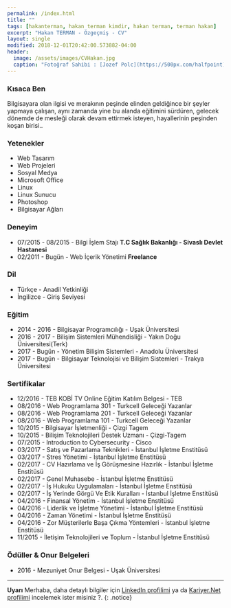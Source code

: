 ```yaml
---
permalink: /index.html
title: ""
tags: [hakanterman, hakan terman kimdir, hakan terman, terman hakan]
excerpt: "Hakan TERMAN - Özgeçmiş - CV"
layout: single
modified: 2018-12-01T20:42:00.573882-04:00
header:
  image: /assets/images/CVHakan.jpg
  caption: "Fotoğraf Sahibi : [Jozef Polc](https://500px.com/halfpoint)"
---
```


### Kısaca Ben

Bilgisayara olan ilgisi ve merakının peşinde elinden geldiğince bir şeyler yapmaya çalışan, aynı zamanda yine bu alanda eğitimini sürdüren, gelecek dönemde de mesleği olarak devam ettirmek isteyen, hayallerinin peşinden koşan birisi..

### Yetenekler

* Web Tasarım
* Web Projeleri
* Sosyal Medya
* Microsoft Office
* Linux
* Linux Sunucu
* Photoshop
* Bilgisayar Ağları

### Deneyim

* 07/2015 - 08/2015 - Bilgi İşlem Stajı **T.C Sağlık Bakanlığı - Sivaslı Devlet Hastanesi**
* 02/2011 - Bugün - Web İçerik Yönetimi  **Freelance**

### Dil

* Türkçe - Anadil Yetkinliği
* İngilizce - Giriş Seviyesi

### Eğitim

* 2014 - 2016 - Bilgisayar Programcılığı - Uşak Üniversitesi
* 2016 - 2017 - Bilişim Sistemleri Mühendisliği - Yakın Doğu Üniversitesi(Terk)
* 2017 - Bugün - Yönetim Bilişim Sistemleri - Anadolu Üniversitesi
* 2017 - Bugün - Bilgisayar Teknolojisi ve Bilişim Sistemleri - Trakya Üniversitesi

### Sertifikalar

* 12/2016 - TEB KOBİ TV Online Eğitim Katılım Belgesi - TEB
* 08/2016 - Web Programlama 301 - Turkcell Geleceği Yazanlar
* 08/2016 - Web Programlama 201 - Turkcell Geleceği Yazanlar
* 08/2016 - Web Programlama 101 - Turkcell Geleceği Yazanlar
* 10/2015 - Bilgisayar İşletmenliği - Çizgi Tagem
* 10/2015 - Bilişim Teknolojileri Destek Uzmanı - Çizgi-Tagem
* 07/2015 - Introduction to Cybersecurity - Cisco
* 03/2017 - Satış ve Pazarlama Teknikleri - İstanbul İşletme Enstitüsü
* 03/2017 - Stres Yönetimi - İstanbul İşletme Enstitüsü
* 02/2017 - CV Hazırlama ve İş Görüşmesine Hazırlık - İstanbul İşletme Enstitüsü
* 02/2017 - Genel Muhasebe - İstanbul İşletme Enstitüsü
* 02/2017 - İş Hukuku Uygulamaları - İstanbul İşletme Enstitüsü
* 02/2017 - İş Yerinde Görgü Ve Etik Kuralları - İstanbul İşletme Enstitüsü
* 04/2016 - Finansal Yönetim - İstanbul İşletme Enstitüsü
* 04/2016 - Liderlik ve İşletme Yönetimi - İstanbul İşletme Enstitüsü
* 04/2016 - Zaman Yönetimi - İstanbul İşletme Enstitüsü
* 04/2016 - Zor Müşterilerle Başa Çıkma Yöntemleri - İstanbul İşletme Enstitüsü
* 11/2015 - İletişim Teknolojileri ve Toplum - İstanbul İşletme Enstitüsü

### Ödüller & Onur Belgeleri

* 2016 - Mezuniyet Onur Belgesi - Uşak Üniversitesi

---

**Uyarı** Merhaba, daha detaylı bilgiler için  [LinkedIn profilimi](http://linkedin.com/in/HakanTerman) ya da [Kariyer.Net profilimi](http://www.kariyer.net/ozgecmis/HakanTerman) incelemek ister misiniz ?.
{: .notice}
